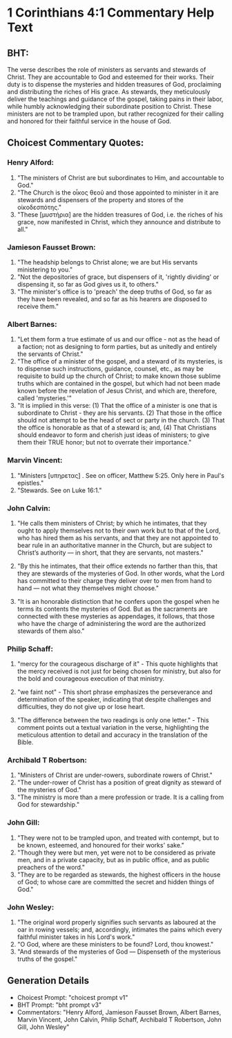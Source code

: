 # 1 Corinthians 4:1 Commentary Help Text

## BHT:
The verse describes the role of ministers as servants and stewards of Christ. They are accountable to God and esteemed for their works. Their duty is to dispense the mysteries and hidden treasures of God, proclaiming and distributing the riches of His grace. As stewards, they meticulously deliver the teachings and guidance of the gospel, taking pains in their labor, while humbly acknowledging their subordinate position to Christ. These ministers are not to be trampled upon, but rather recognized for their calling and honored for their faithful service in the house of God.

## Choicest Commentary Quotes:
### Henry Alford:
1. "The ministers of Christ are but subordinates to Him, and accountable to God."
2. "The Church is the οἶκος θεοῦ and those appointed to minister in it are stewards and dispensers of the property and stores of the οἰκοδεσπότης."
3. "These [μυστήρια] are the hidden treasures of God, i.e. the riches of his grace, now manifested in Christ, which they announce and distribute to all."

### Jamieson Fausset Brown:
1. "The headship belongs to Christ alone; we are but His servants ministering to you."
2. "Not the depositories of grace, but dispensers of it, 'rightly dividing' or dispensing it, so far as God gives us it, to others."
3. "The minister's office is to 'preach' the deep truths of God, so far as they have been revealed, and so far as his hearers are disposed to receive them."

### Albert Barnes:
1. "Let them form a true estimate of us and our office - not as the head of a faction; not as designing to form parties, but as unitedly and entirely the servants of Christ."
2. "The office of a minister of the gospel, and a steward of its mysteries, is to dispense such instructions, guidance, counsel, etc., as may be requisite to build up the church of Christ; to make known those sublime truths which are contained in the gospel, but which had not been made known before the revelation of Jesus Christ, and which are, therefore, called 'mysteries.'"
3. "It is implied in this verse: (1) That the office of a minister is one that is subordinate to Christ - they are his servants. (2) That those in the office should not attempt to be the head of sect or party in the church. (3) That the office is honorable as that of a steward is; and, (4) That Christians should endeavor to form and cherish just ideas of ministers; to give them their TRUE honor; but not to overrate their importance."

### Marvin Vincent:
1. "Ministers [υπηρετας] . See on officer, Matthew 5:25. Only here in Paul's epistles." 
2. "Stewards. See on Luke 16:1."

### John Calvin:
1. "He calls them ministers of Christ; by which he intimates, that they ought to apply themselves not to their own work but to that of the Lord, who has hired them as his servants, and that they are not appointed to bear rule in an authoritative manner in the Church, but are subject to Christ’s authority — in short, that they are servants, not masters."

2. "By this he intimates, that their office extends no farther than this, that they are stewards of the mysteries of God. In other words, what the Lord has committed to their charge they deliver over to men from hand to hand — not what they themselves might choose."

3. "It is an honorable distinction that he confers upon the gospel when he terms its contents the mysteries of God. But as the sacraments are connected with these mysteries as appendages, it follows, that those who have the charge of administering the word are the authorized stewards of them also."

### Philip Schaff:
1. "mercy for the courageous discharge of it" - This quote highlights that the mercy received is not just for being chosen for ministry, but also for the bold and courageous execution of that ministry.

2. "we faint not" - This short phrase emphasizes the perseverance and determination of the speaker, indicating that despite challenges and difficulties, they do not give up or lose heart.

3. "The difference between the two readings is only one letter." - This comment points out a textual variation in the verse, highlighting the meticulous attention to detail and accuracy in the translation of the Bible.

### Archibald T Robertson:
1. "Ministers of Christ are under-rowers, subordinate rowers of Christ." 
2. "The under-rower of Christ has a position of great dignity as steward of the mysteries of God." 
3. "The ministry is more than a mere profession or trade. It is a calling from God for stewardship."

### John Gill:
1. "They were not to be trampled upon, and treated with contempt, but to be known, esteemed, and honoured for their works' sake."
2. "Though they were but men, yet were not to be considered as private men, and in a private capacity, but as in public office, and as public preachers of the word."
3. "They are to be regarded as stewards, the highest officers in the house of God; to whose care are committed the secret and hidden things of God."

### John Wesley:
1. "The original word properly signifies such servants as laboured at the oar in rowing vessels; and, accordingly, intimates the pains which every faithful minister takes in his Lord's work."
2. "O God, where are these ministers to be found? Lord, thou knowest."
3. "And stewards of the mysteries of God — Dispenseth of the mysterious truths of the gospel."


## Generation Details
- Choicest Prompt: "choicest prompt v1"
- BHT Prompt: "bht prompt v3"
- Commentators: "Henry Alford, Jamieson Fausset Brown, Albert Barnes, Marvin Vincent, John Calvin, Philip Schaff, Archibald T Robertson, John Gill, John Wesley"
